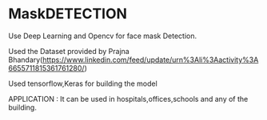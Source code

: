 # MaskDETECTION
Use Deep Learning and Opencv for face mask Detection.

Used the Dataset provided by Prajna Bhandary(https://www.linkedin.com/feed/update/urn%3Ali%3Aactivity%3A6655711815361761280/)

Used tensorflow,Keras for building the model

APPLICATION :
It can be used in hospitals,offices,schools and any of the building.  
